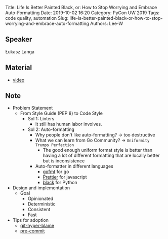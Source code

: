 Title: Life Is Better Painted Black, or: How to Stop Worrying and Embrace Auto-Formatting
Date: 2019-10-02 16:20
Category: PyCon UW 2019
Tags: code quality, automation
Slug: life-is-better-painted-black-or-how-to-stop-worrying-and-embrace-auto-formatting
Authors: Lee-W

## Speaker
Łukasz Langa

## Material
* [video](https://www.youtube.com/watch?v=esZLCuWs_2Y)

## Note
* Problem Statement
    * From Style Guide (PEP 8) to Code Style
        * Sol 1: Linters
            * It still has human labor involves.
        * Sol 2: Auto-formatting
            * Why people don't like auto-formatting? → too destructive
            * What we can learn from Go Community? → `Uniformity Trumps Perfection`
                * The good enough uniform format style is better than having a lot of different formatting that are locally better but is inconsistence
            * Auto-formatter in different languages
                * [gofmt](https://golang.org/cmd/gofmt/) for go
                * [Prettier](https://prettier.io/) for javascript
                * [black](https://github.com/psf/black) for Python
* Design and implementation
    * Goal
        * Opinionated
        * Deterministic
        * Consistent
        * Fast
* Tips for adoption
    * [git-hyper-blame](https://commondatastorage.googleapis.com/chrome-infra-docs/flat/depot_tools/docs/html/git-hyper-blame.html)
    * [pre-commit](https://pre-commit.com/)
